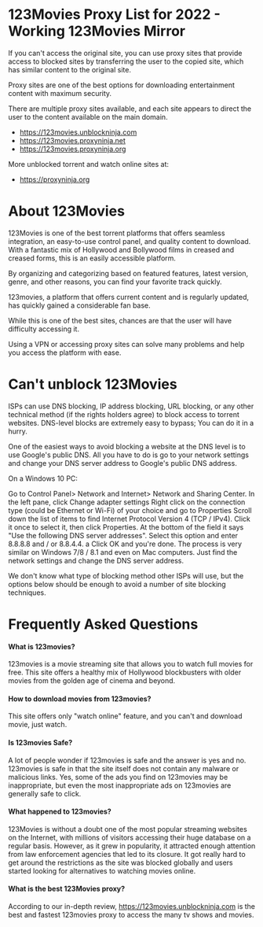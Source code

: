 # 123Movies Proxy List for 2022 - Working 123Movies Mirror

If you can't access the original site, you can use proxy sites that provide access to blocked sites by transferring the user to the copied site, which has similar content to the original site.

Proxy sites are one of the best options for downloading entertainment content with maximum security.

There are multiple proxy sites available, and each site appears to direct the user to the content available on the main domain.

- https://123movies.unblockninja.com
- https://123movies.proxyninja.net
- https://123movies.proxyninja.org

More unblocked torrent and watch online sites at: 

- https://proxyninja.org




# About 123Movies

123Movies is one of the best torrent platforms that offers seamless integration, an easy-to-use control panel, and quality content to download. With a fantastic mix of Hollywood and Bollywood films in creased and creased forms, this is an easily accessible platform.

By organizing and categorizing based on featured features, latest version, genre, and other reasons, you can find your favorite track quickly.

123movies, a platform that offers current content and is regularly updated, has quickly gained a considerable fan base.

While this is one of the best sites, chances are that the user will have difficulty accessing it.

Using a VPN or accessing proxy sites can solve many problems and help you access the platform with ease.





# Can't unblock 123Movies

ISPs can use DNS blocking, IP address blocking, URL blocking, or any other technical method (if the rights holders agree) to block access to torrent websites. DNS-level blocks are extremely easy to bypass; You can do it in a hurry.

One of the easiest ways to avoid blocking a website at the DNS level is to use Google's public DNS. All you have to do is go to your network settings and change your DNS server address to Google's public DNS address.

On a Windows 10 PC:

Go to Control Panel> Network and Internet> Network and Sharing Center. In the left pane, click Change adapter settings
Right click on the connection type (could be Ethernet or Wi-Fi) of your choice and go to Properties
Scroll down the list of items to find Internet Protocol Version 4 (TCP / IPv4). Click it once to select it, then click Properties.
At the bottom of the field it says "Use the following DNS server addresses". Select this option and enter 8.8.8.8 and / or 8.8.4.4. a
Click OK and you're done.
The process is very similar on Windows 7/8 / 8.1 and even on Mac computers. Just find the network settings and change the DNS server address.

We don't know what type of blocking method other ISPs will use, but the options below should be enough to avoid a number of site blocking techniques.



# Frequently Asked Questions

#### What is 123movies?

123movies is a movie streaming site that allows you to watch full movies for free. This site offers a healthy mix of Hollywood blockbusters with older movies from the golden age of cinema and beyond.

#### How to download movies from 123movies?

This site offers only "watch online" feature, and you can't and download movie, just watch.

#### Is 123movies Safe?

A lot of people wonder if 123movies is safe and the answer is yes and no. 123movies is safe in that the site itself does not contain any malware or malicious links. Yes, some of the ads you find on 123movies may be inappropriate, but even the most inappropriate ads on 123movies are generally safe to click.

#### What happened to 123movies?

123Movies is without a doubt one of the most popular streaming websites on the Internet, with millions of visitors accessing their huge database on a regular basis. However, as it grew in popularity, it attracted enough attention from law enforcement agencies that led to its closure. It got really hard to get around the restrictions as the site was blocked globally and users started looking for alternatives to watching movies online.

#### What is the best 123Movies proxy?

According to our in-depth review, https://123movies.unblockninja.com is the best and fastest 123movies proxy to access the many tv shows and movies.

